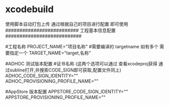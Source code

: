 # xcodebuild
使用脚本自动打包上传
通过根据自己的项目进行配置 即可使用
########################## 工程基本信息配置 ###########################

#工程名称
PROJECT_NAME="项目名称"
#需要编译的 targetname 如有多个 需要指定一个
TARGET_NAME="target,名称"

#ADHOC 测试版本配置
#证书名称 (这两个选项可以通过 查看xcodeproj获得 通过subline打开,并搜索CODE_SIGN即可获取,配置文件同上)
ADHOC_CODE_SIGN_IDENTITY=""
ADHOC_PROVISIONING_PROFILE_NAME=""

#AppStore 版本配置
APPSTORE_CODE_SIGN_IDENTITY=""
APPSTORE_PROVISIONING_PROFILE_NAME=""
